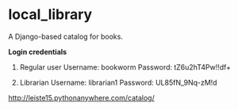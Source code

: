 # local_library
A Django-based catalog for books. 

**Login credentials**
1. Regular user
   Username: bookworm
   Password: tZ6u2hT4Pw!!df+

2. Librarian
   Username: librarian1
   Password: UL85fN_9Nq-zM!d

http://leiste15.pythonanywhere.com/catalog/ 
